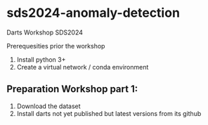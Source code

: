 # sds2024-anomaly-detection
Darts Workshop SDS2024

Prerequesities prior the workshop
1. Install python 3+
2. Create a virtual network / conda environment


## Preparation Workshop part 1:
1. Download the dataset
2. Install darts not yet published but latest versions from its github
